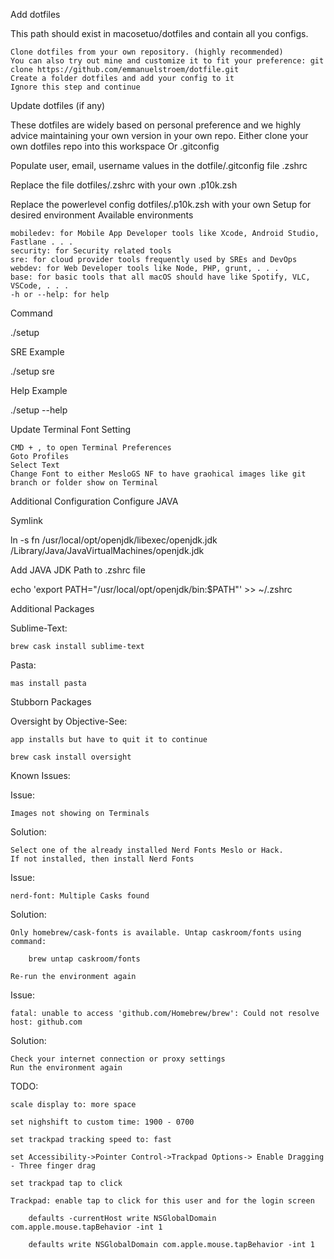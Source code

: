 Add dotfiles

This path should exist in macosetuo/dotfiles and contain all you configs.

    Clone dotfiles from your own repository. (highly recommended)
    You can also try out mine and customize it to fit your preference: git clone https://github.com/emmanuelstroem/dotfile.git
    Create a folder dotfiles and add your config to it
    Ignore this step and continue

Update dotfiles (if any)

These dotfiles are widely based on personal preference and we highly advice maintaining your own version in your own repo. Either clone your own dotfiles repo into this workspace Or
.gitconfig

Populate user, email, username values in the dotfile/.gitconfig file
.zshrc

Replace the file dotfiles/.zshrc with your own
.p10k.zsh

Replace the powerlevel config dotfiles/.p10k.zsh with your own
Setup for desired environment
Available environments

    mobiledev: for Mobile App Developer tools like Xcode, Android Studio, Fastlane . . .
    security: for Security related tools
    sre: for cloud provider tools frequently used by SREs and DevOps
    webdev: for Web Developer tools like Node, PHP, grunt, . . .
    base: for basic tools that all macOS should have like Spotify, VLC, VSCode, . . .
    -h or --help: for help

Command

./setup <environment>

SRE Example

./setup sre

Help Example

./setup --help

Update Terminal Font Setting

    CMD + , to open Terminal Preferences
    Goto Profiles
    Select Text
    Change Font to either MesloGS NF to have graohical images like git branch or folder show on Terminal

Additional Configuration
Configure JAVA

Symlink

ln -s fn /usr/local/opt/openjdk/libexec/openjdk.jdk /Library/Java/JavaVirtualMachines/openjdk.jdk

Add JAVA JDK Path to .zshrc file

echo 'export PATH="/usr/local/opt/openjdk/bin:$PATH"' >> ~/.zshrc

Additional Packages

Sublime-Text:

    brew cask install sublime-text

Pasta:

    mas install pasta

Stubborn Packages

Oversight by Objective-See:

    app installs but have to quit it to continue

    brew cask install oversight

Known Issues:

Issue:

    Images not showing on Terminals

Solution:

    Select one of the already installed Nerd Fonts Meslo or Hack.
    If not installed, then install Nerd Fonts

Issue:

    nerd-font: Multiple Casks found

Solution:

    Only homebrew/cask-fonts is available. Untap caskroom/fonts using command:

        brew untap caskroom/fonts

    Re-run the environment again

Issue:

    fatal: unable to access 'github.com/Homebrew/brew': Could not resolve host: github.com

Solution:

    Check your internet connection or proxy settings
    Run the environment again

TODO:

    scale display to: more space

    set nighshift to custom time: 1900 - 0700

    set trackpad tracking speed to: fast

    set Accessibility->Pointer Control->Trackpad Options-> Enable Dragging - Three finger drag

    set trackpad tap to click

    Trackpad: enable tap to click for this user and for the login screen

        defaults -currentHost write NSGlobalDomain com.apple.mouse.tapBehavior -int 1

        defaults write NSGlobalDomain com.apple.mouse.tapBehavior -int 1

